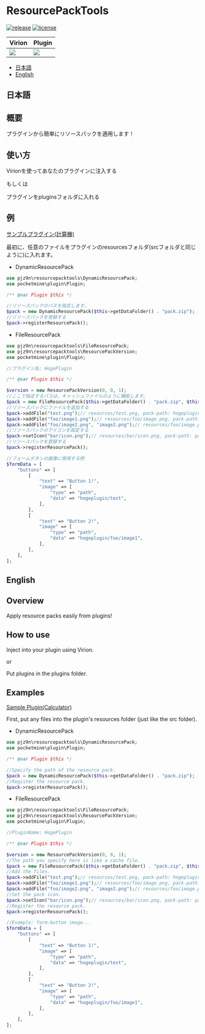 # ResourcePackTools

[![release](https://img.shields.io/github/release/PJZ9n/ResourcePackTools.svg)](https://github.com/PJZ9n/ResourcePackTools/releases)
[![license](https://img.shields.io/badge/License-GPL--v3-green)](https://github.com/PJZ9n/ResourcePackTools/blob/master/LICENSE)

|Virion|Plugin|
|---|---|
|[![](https://poggit.pmmp.io/ci.shield/PJZ9n/ResourcePackTools/ResourcePackTools)](https://poggit.pmmp.io/ci/PJZ9n/ResourcePackTools/ResourcePackTools)|[![](https://poggit.pmmp.io/ci.shield/PJZ9n/ResourcePackTools/ResourcePackToolsPlugin)](https://poggit.pmmp.io/ci/PJZ9n/ResourcePackTools/ResourcePackToolsPlugin)|

- [日本語](#日本語)
- [English](#English)

## 日本語

## 概要
プラグインから簡単にリソースパックを適用します！

## 使い方
Virionを使ってあなたのプラグインに注入する

もしくは

プラグインをpluginsフォルダに入れる

## 例
[サンプルプラグイン(計算機)](https://github.com/PJZ9n/Calculator)

最初に、任意のファイルをプラグインのresourcesフォルダ(srcフォルダと同じように)に入れます。

- DynamicResourcePack
```php
use pjz9n\resourcepacktools\DynamicResourcePack;
use pocketmine\plugin\Plugin;

/** @var Plugin $this */

//リソースパックのパスを指定します｡
$pack = new DynamicResourcePack($this->getDataFolder() . "pack.zip");
//リソースパックを登録する
$pack->registerResourcePack();
```

- FileResourcePack
```php
use pjz9n\resourcepacktools\FileResourcePack;
use pjz9n\resourcepacktools\ResourcePackVersion;
use pocketmine\plugin\Plugin;

//プラグイン名: HogePlugin

/** @var Plugin $this */

$version = new ResourcePackVersion(0, 0, 1);
//ここで指定するパスは、キャッシュファイルのように機能します。
$pack = new FileResourcePack($this->getDataFolder() . "pack.zip", $this, $version);
//リソースパックにファイルを追加する
$pack->addFile("test.png");// resources/test.png, pack-path: hogeplugin/test.png
$pack->addFile("foo/image1.png");// resources/foo/image.png, pack-path: hogeplugin/foo/image1.png
$pack->addFile("foo/image2.png", "image2.png");// resources/foo/image.png, pack-path: hogeplugin/image2.png
//リソースパックのアイコンを設定する
$pack->setIcon("bar/icon.png");// resources/bar/icon.png, pack-path: pack_icon.png
//リソースパックを登録する
$pack->registerResourcePack();

//フォームボタンの画像に使用する例
$formData = [
    "buttons" => [
        [
            "text" => "Button 1!",
            "image" => [
                "type" => "path",
                "data" => "hogeplugin/test",
            ],
        ],
        [
            "text" => "Button 2!",
            "image" => [
                "type" => "path",
                "data" => "hogeplugin/foo/image1",
            ],
        ],
    ],
];
```

## English

## Overview
Apply resource packs easily from plugins!

## How to use
Inject into your plugin using Virion.

or

Put plugins in the plugins folder.

## Examples
[Sample Plugin(Calculator)](https://github.com/PJZ9n/Calculator)

First, put any files into the plugin's resources folder (just like the src folder).

- DynamicResourcePack
```php
use pjz9n\resourcepacktools\DynamicResourcePack;
use pocketmine\plugin\Plugin;

/** @var Plugin $this */

//Specify the path of the resource pack.
$pack = new DynamicResourcePack($this->getDataFolder() . "pack.zip");
//Register the resource pack.
$pack->registerResourcePack();
```

- FileResourcePack
```php
use pjz9n\resourcepacktools\FileResourcePack;
use pjz9n\resourcepacktools\ResourcePackVersion;
use pocketmine\plugin\Plugin;

//PluginName: HogePlugin

/** @var Plugin $this */

$version = new ResourcePackVersion(0, 0, 1);
//The path you specify here is like a cache file.
$pack = new FileResourcePack($this->getDataFolder() . "pack.zip", $this, $version);
//Add the files.
$pack->addFile("test.png");// resources/test.png, pack-path: hogeplugin/test.png
$pack->addFile("foo/image1.png");// resources/foo/image.png, pack-path: hogeplugin/foo/image1.png
$pack->addFile("foo/image2.png", "image2.png");// resources/foo/image.png, pack-path: hogeplugin/image2.png
//Set the pack icon.
$pack->setIcon("bar/icon.png");// resources/bar/icon.png, pack-path: pack_icon.png
//Register the resource pack.
$pack->registerResourcePack();

//Example: form-button image...
$formData = [
    "buttons" => [
        [
            "text" => "Button 1!",
            "image" => [
                "type" => "path",
                "data" => "hogeplugin/test",
            ],
        ],
        [
            "text" => "Button 2!",
            "image" => [
                "type" => "path",
                "data" => "hogeplugin/foo/image1",
            ],
        ],
    ],
];
```
